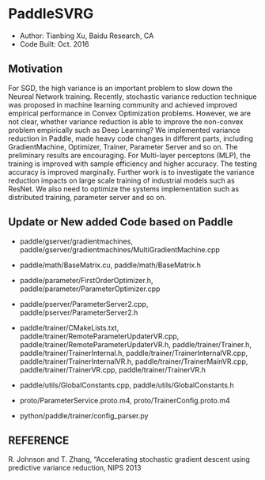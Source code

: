 # PaddleSVRG
* Author: Tianbing Xu, Baidu Research, CA
* Code Built: Oct. 2016
## Motivation
For SGD, the high variance is an important problem to slow down the
Neureal Network training. Recently, stochastic variance reduction technique
was proposed in machine learning community and achieved improved empirical performance 
in Convex Optimization problems. However, we are not clear,
whether variance reduction is able to improve the non-convex problem empirically 
such as Deep Learning? We implemented variance reduction in Paddle,
made heavy code changes in different parts, including GradientMachine, Optimizer, 
Trainer, Parameter Server and so on. The preliminary results are encouraging.
For Multi-layer perceptons (MLP), the training is improved with sample efficiency 
and higher accuracy. The testing accuracy is improved marginally. Further work is to investigate 
the variance reduction impacts on large scale training of industrial models such as ResNet.
We also need to optimize the systems implementation such as distributed training, parameter server and so on.

## Update or New added Code based on Paddle
* paddle/gserver/gradientmachines, paddle/gserver/gradientmachines/MultiGradientMachine.cpp

* paddle/math/BaseMatrix.cu, paddle/math/BaseMatrix.h

* paddle/parameter/FirstOrderOptimizer.h, paddle/parameter/ParameterOptimizer.cpp

* paddle/pserver/ParameterServer2.cpp, paddle/pserver/ParameterServer2.h

* paddle/trainer/CMakeLists.txt, paddle/trainer/RemoteParameterUpdaterVR.cpp, paddle/trainer/RemoteParameterUpdaterVR.h, 
paddle/trainer/Trainer.h, paddle/trainer/TrainerInternal.h, paddle/trainer/TrainerInternalVR.cpp,
paddle/trainer/TrainerInternalVR.h, paddle/trainer/TrainerMainVR.cpp, paddle/trainer/TrainerVR.cpp, paddle/trainer/TrainerVR.h

* paddle/utils/GlobalConstants.cpp, paddle/utils/GlobalConstants.h

* proto/ParameterService.proto.m4, proto/TrainerConfig.proto.m4

* python/paddle/trainer/config_parser.py


## REFERENCE
R. Johnson and T. Zhang, “Accelerating stochastic gradient descent using predictive variance reduction, NIPS 2013
